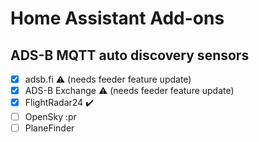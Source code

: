 # Home Assistant Add-ons

## ADS-B MQTT auto discovery sensors

- [x] adsb.fi :warning: (needs feeder feature update)
- [x] ADS-B Exchange :warning: (needs feeder feature update)
- [x] FlightRadar24 :heavy_check_mark:
- [ ] OpenSky :pr
- [ ] PlaneFinder
